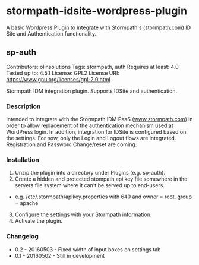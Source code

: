 # stormpath-idsite-wordpress-plugin
A basic Wordpress Plugin to integrate with Stormpath's (stormpath.com) ID Site and Authentication functionality.

## sp-auth
Contributors: olinsolutions
Tags: stormpath, auth
Requires at least: 4.0
Tested up to: 4.5.1
License: GPL2
License URI: https://www.gnu.org/licenses/gpl-2.0.html

Stormpath IDM integration plugin.  Supports IDSite and authentication.

### Description
Intended to integrate with the Stormpath IDM PaaS (www.stormpath.com) in order to allow replacement of the authentication mechanism used at WordPress login.  In addition, integration for IDSite is configured based on the settings.
For now, only the Login and Logout flows are integrated.  Registration and Password Change/reset are coming.


### Installation
1. Unzip the plugin into a directory under Plugins (e.g. sp-auth).
2. Create a hidden and protected stompath api key file somewhere in the servers file system where it can\'t be served up to end-users.
* e.g. /etc/.stormpath/apikey.properties with 640 and owner = root, group = apache
3. Configure the settings with your Stormpath information.
4. Activate the plugin.


### Changelog
* 0.2 - 20160503 - Fixed width of input boxes on settings tab
* 0.1 - 20160502 - Still in development

